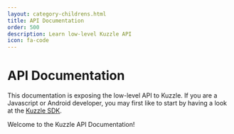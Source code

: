 ```yaml
---
layout: category-childrens.html
title: API Documentation
order: 500
description: Learn low-level Kuzzle API
icon: fa-code
---
```


# API Documentation

<aside class="warning">
This documentation is exposing the low-level API to Kuzzle.  
If you are a Javascript or Android developer, you may first like to start by having a look at the <a href="/sdk-reference">Kuzzle SDK</a>.
</aside>

Welcome to the Kuzzle API Documentation!
